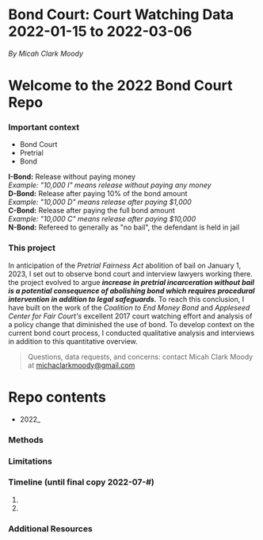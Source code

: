 # Bond Court: Court Watching Data 2022-01-15 to 2022-03-06
*By Micah Clark Moody*

# Welcome to the 2022 Bond Court Repo

### Important context

- Bond Court
- Pretrial
- Bond

__I-Bond:__ Release without paying money     
_Example: "10,000 I" means release without paying any money_     
__D-Bond:__ Release after paying 10% of the bond amount     
_Example: "10,000 D" means release after paying $1,000_      
__C-Bond:__ Release after paying the full bond amount     
_Example: "10,000 C" means release after paying $10,000_     
__N-Bond:__ Refereed to generally as "no bail", the defendant is held in jail 

### This project

In anticipation of the _Pretrial Fairness Act_ abolition of bail on January 1, 2023, I set out to observe bond court and interview lawyers working there. the project evolved to argue ***increase in pretrial incarceration without bail is a potential consequence of abolishing bond which requires procedural intervention in addition to legal safeguards.*** To reach this conclusion, I have built on the work of the _Coalition to End Money Bond_ and _Appleseed Center for Fair Court's_ excellent 2017 court watching effort and analysis of a policy change that diminished the use of bond. To develop context on the current bond court process, I conducted qualitative analysis and interviews in addition to this quantitative overview.

> Questions, data requests, and concerns: contact Micah Clark Moody at michaclarkmoody@gmail.com

# Repo contents

- 2022_

### Methods

### Limitations

### Timeline (until final copy 2022-07-#)

1. 
1. 

### Additional Resources